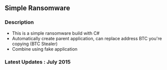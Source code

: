 ## Simple Ransomware


### Description
- This is a simple ransomware build with C#
- Automatically create parent application, can replace address BTC you're copying (BTC Stealer)
- Combine using fake application

### Latest Updates : July 2015
